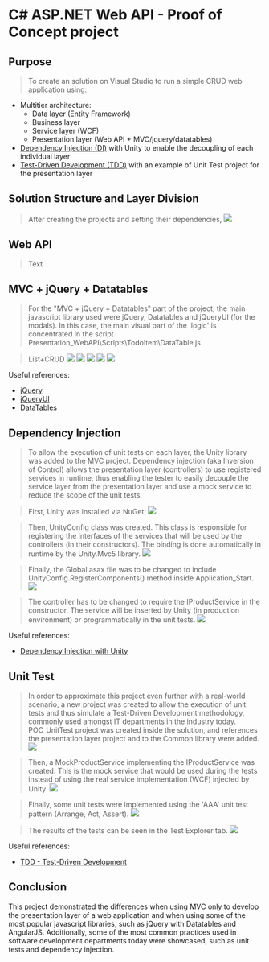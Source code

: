 # C# ASP.NET Web API - Proof of Concept project

## Purpose
> To create an solution on Visual Studio to run a simple CRUD web application using:
 * Multitier architecture:
   * Data layer (Entity Framework)
   * Business layer
   * Service  layer (WCF)
   * Presentation layer (Web API + MVC/jquery/datatables)
 * [Dependency Injection (DI)](#dependency-injection) with Unity to enable the decoupling of each individual layer
 * [Test-Driven Development (TDD)](#unit-test) with an example of Unit Test project for the presentation layer

## Solution Structure and Layer Division
> After creating the projects and setting their dependencies,
![](https://github.com/rembertmagri/web_csharp/blob/master/images/architecture%20code%20map.png?raw=true)

## Web API
> Text

## MVC + jQuery + Datatables

> For the "MVC + jQuery + Datatables" part of the project, the main javascript library used were jQuery, Datatables and jQueryUI (for the modals). In this case, the main visual part of the 'logic' is concentrated in the script Presentation_WebAPI\Scripts\TodoItem\DataTable.js

> List+CRUD
![](https://github.com/rembertmagri/web_csharp/blob/master/images/jquery_list.png?raw=true)
![](https://github.com/rembertmagri/web_csharp/blob/master/images/jquery_create.png?raw=true)
![](https://github.com/rembertmagri/web_csharp/blob/master/images/jquery_read.png?raw=true)
![](https://github.com/rembertmagri/web_csharp/blob/master/images/jquery_update.png?raw=true)
![](https://github.com/rembertmagri/web_csharp/blob/master/images/jquery_delete.png?raw=true)

Useful references:
* [jQuery](https://jquery.com/)
* [jQueryUI](https://jqueryui.com/)
* [DataTables](https://datatables.net/)

## Dependency Injection

> To allow the execution of unit tests on each layer, the Unity library was added to the MVC project. Dependency injection (aka Inversion of Control) allows the presentation layer (controllers) to use registered services in runtime, thus enabling the tester to easily decouple the service layer from the presentation layer and use a mock service to reduce the scope of the unit tests.

> First, Unity was installed via NuGet:
![](https://github.com/rembertmagri/web_csharp/blob/master/images/unity_nuget.png?raw=true)

> Then, UnityConfig class was created. This class is responsible for registering the interfaces of the services that will be used by the controllers (in their constructors). The binding is done automatically in runtime by the Unity.Mvc5 library.
![](https://github.com/rembertmagri/web_csharp/blob/master/images/unity_config.png?raw=true)

> Finally, the Global.asax file was to be changed to include UnityConfig.RegisterComponents() method inside Application_Start.
![](https://github.com/rembertmagri/web_csharp/blob/master/images/unity_global_asax.png?raw=true)

> The controller has to be changed to require the IProductService in the constructor. The service will be inserted by Unity (in production environment) or programmatically in the unit tests.
![](https://github.com/rembertmagri/web_csharp/blob/master/images/unity_controller.png?raw=true)

Useful references:
* [Dependency Injection with Unity](https://www.c-sharpcorner.com/article/dependency-injection-in-asp-net-mvc-5/)

## Unit Test

> In order to approximate this project even further with a real-world scenario, a new project was created to allow the execution of unit tests and thus simulate a Test-Driven Development methodology, commonly used amongst IT departments in the industry today. POC_UnitTest project was created inside the solution, and references the presentation layer project and to the Common library were added.
![](https://github.com/rembertmagri/web_csharp/blob/master/images/test_references.png?raw=true)

> Then, a MockProductService implementing the IProductService was created. This is the mock service that would be used during the tests instead of using the real service implementation (WCF) injected by Unity.
![](https://github.com/rembertmagri/web_csharp/blob/master/images/test_mock.png?raw=true)

> Finally, some unit tests were implemented using the 'AAA' unit test pattern (Arrange, Act, Assert).
![](https://github.com/rembertmagri/web_csharp/blob/master/images/test_impl.png?raw=true)

> The results of the tests can be seen in the Test Explorer tab.
![](https://github.com/rembertmagri/web_csharp/blob/master/images/test_results.png?raw=true)

Useful references:
* [TDD - Test-Driven Development](https://msdn.microsoft.com/en-us/library/ff847525(v=vs.100).aspx)

## Conclusion

This project demonstrated the differences when using MVC only to develop the presentation layer of a web application and when using some of the most popular javascript libraries, such as jQuery with Datatables and AngularJS. Additionally, some of the most common practices used in software development departments today were showcased, such as unit tests and dependency injection.

